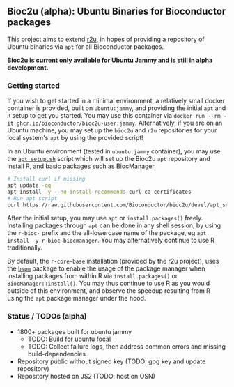 ## Bioc2u (alpha): Ubuntu Binaries for Bioconductor packages

This project aims to extend [r2u](https://github.com/eddelbuettel/r2u),
in hopes of providing a repository of Ubuntu binaries via `apt` for all Bioconductor packages.

**Bioc2u is current only available for Ubuntu Jammy and is still in alpha development.**

### Getting started

If you wish to get started in a minimal environment, a relatively small docker container is provided, built on `ubuntu:jammy`, and providing the initial `apt`
and `R` setup to get you started. You may use this container via `docker run --rm -it ghcr.io/bioconductor/bioc2u-user:jammy`. Alternatively, if you are on
an Ubuntu machine, you may set up the `bioc2u` and `r2u` repositories for your local system's `apt` by using the provided script!

In an Ubuntu environment (tested in `ubuntu:jammy` container), you may use the [`apt_setup.sh`](https://github.com/Bioconductor/bioc2u/blob/devel/apt_setup.sh)
script which will set up the Bioc2u `apt` repository and install R, and basic packages such as BiocManager.
```bash
# Install curl if missing
apt update -qq
apt install -y --no-install-recommends curl ca-certificates
# Run apt script
curl https://raw.githubusercontent.com/Bioconductor/bioc2u/devel/apt_setup.sh | sudo bash
```
After the initial setup, you may use `apt` or `install.packages()` freely. Installing packages through `apt` can be done in any shell session, by using the
`r-bioc-` prefix and the all-lowercase name of the package, eg `apt install -y r-bioc-biocmanager`. You may alternatively continue to use R traditionally.

By default, the `r-core-base` installation (provided by the r2u project), uses the [`bspm`](https://cran.r-project.org/web/packages/bspm/index.html) package to enable the usage of the package manager
when installing packages from within R via `install.packages()` or `BiocManager::install()`. You may thus continue to use R as you would outside of this
environment, and observe the speedup resulting from R using the `apt` package manager under the hood.

### Status / TODOs (alpha)
- 1800+ packages built for ubuntu jammy
  - TODO: Build for ubuntu focal
  - TODO: Collect failure logs, then address common errors and missing build-dependencies
- Repository public without signed key (TODO: gpg key and update repository)
- Repository hosted on JS2 (TODO: host on OSN)
